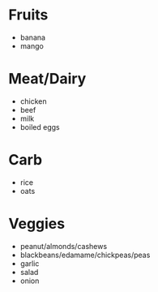 # Fruits
* banana
* mango

# Meat/Dairy
* chicken
* beef
* milk
* boiled eggs

# Carb
* rice
* oats

# Veggies
* peanut/almonds/cashews
* blackbeans/edamame/chickpeas/peas
* garlic
* salad
* onion
